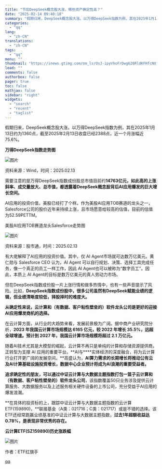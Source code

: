 ```yaml
---
title: "节后DeepSeek概念股大涨，哪些资产确定性高？"
date: "2025-02-14 09:40:18"
summary: "假期归来，DeepSeek概念股大涨。以万得DeepSeek指数为例，其在2025年1月13日约为1..."
categories:
  - "qq"
lang:
  - "zh-CN"
translations:
  - "zh-CN"
tags:
  - "qq"
menu: ""
thumbnail: "https://inews.gtimg.com/om_ls/OsJ-ipyVhoFrDwg626RldKFHfcNXfnG2wvIkTKLmFPKaMAA_640360/0"
lead: ""
comments: false
authorbox: false
pager: true
toc: false
mathjax: false
sidebar: "right"
widgets:
  - "search"
  - "recent"
  - "taglist"
---
```


假期归来，DeepSeek概念股大涨。以万得DeepSeek指数为例，其在2025年1月13日约为1360点，截至2025年2月13日收盘已经2388点，近一个月涨幅近75.6%。

**万得DeepSeek指数走势图**

![图片](https://inews.gtimg.com/om_bt/Ob8rgZGa2SO_A-M_byXc_kii5BUSgeaxW77M0pTfRv1ewAA/641)

资料来源：Wind，时间：2025.02.13

需要注意的是万得DeepSeek指数成份股总市值目前约**14763亿元，如此高的上涨斜率、成交量放大、总市值，都透露着DeepSeek概念股背后AI应用爆发的巨大增长空间。**

AI应用的投资价值，美股已经打了个样。作为美股AI应用TOB赛道的龙头之一，Salesforce公司的股价近年来持续上涨，且市场愿意给较高的估值，目前的估值为52.59PETTM。

美股AI应用TOB赛道龙头Salesforce走势图

![图片](https://inews.gtimg.com/om_bt/O5OPrZRfg11Ukrt_elTd0NFwvIQOYaNoU8SzXrWmzva0wAA/641)

资料来源：股市通，时间：2025.02.13

有大佬解释了AI应用的投资价值。其中，仅 AI Agent市场就可达数万亿美元。黄仁勋与 Salesforce CEO 认为，AI Agent 可以自行规划、决策、选择工具完成任务，像一个真正的员工一样工作，因此 AI Agent也可以被称为“数字员工”。因此，本质上 AI Agent的目标是数万亿美元的真人劳动力市场。

但在DeepSeek指数成份股一片上涨行情和做多热情中，也有一些声音提示了风险。比如，**DeepSeek指数成份股中，很多公司虽然有DeepSeek赋能业绩的逻辑，但业绩清晰度较低，择股择时的难度大。**

**从确定性来说，云计算和（有数据、客户粘性壁垒的）软件龙头公司是更好的迎接AI应用爆发商机的选择。**

在云计算方面，从行业的大趋势来看，发展前景极为广阔。据中商产业研究院分析，**2023 年我国云计算市场规模达 6165 亿元，较 2022 年增长 35.5%，远超全球增速。预计到 2027 年，我国云计算市场规模将超过 2.1 万亿元。**

随着AI技术尤其是大模型的崛起，云计算不再只是单纯的计算和存储资源提供商，正转型为支撑 AI 应用的重要平台。**AI与****实体经济的深度融合，将为云计算行业打开更广阔的发展空间。**高盛认为，**AI算力需求的长期增长将推动公有云及AI计算基础设施投资增长，数据中心企业预计将成为AI浪潮的重要受益者。**

**追求确定性的朋友，可以通过****中证云计算与大数据主题指数****打包一篮子云计算和（有数据、客户粘性壁垒的）软件龙头公司**，该指数覆盖50只业务涉及提供云计算服务、大数据服务以及上述服务相关硬件设备的上市公司，充分受益于AI应用的爆发浪潮。

**在具体的投资标的上，跟踪中证云计算与大数据主题指数的云计算ETF(159890)，**联接基金（A类：021716；C类：021717）或是不错的选择。该ETF还经常跑赢业绩基准的中证云计算与大数据主题指数，**过去1年超额收益达0.78%，是表现非常优秀的存在。**

**云计算ETF(SZ159890)历史涨跌幅**

![图片](https://inews.gtimg.com/om_bt/OAu8q9-zfNXVOS3eqQELSEXYnoNm7oVc13O-X44yWSPD0AA/641)

作者：ETF红旗手

[qq](https://new.qq.com/rain/a/20250214A020IL00)
